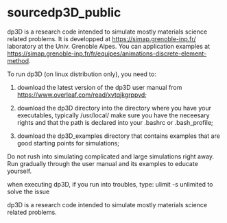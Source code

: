 # sourcedp3D_public
dp3D is a research code intended to simulate mostly materials science related problems. It is developped at https://simap.grenoble-inp.fr/ laboratory at the Univ. Grenoble Alpes. You can application examples at https://simap.grenoble-inp.fr/fr/equipes/animations-discrete-element-method.

To run dp3D (on linux distribution only), you need to:
1. download the latest version of the dp3D user manual from https://www.overleaf.com/read/xvtqjkgrppvd;

2. download the dp3D directory into the directory where you have your executables, typically /usr/local/
make sure you have the neceesary rights and that the path is declared into your .bashrc or .bash_profile;

3. download the dp3D_examples  directory that contains examples that are good starting points for simulations;

Do not rush into simulating complicated and large simulations right away. Run gradually through the user manual and its examples to educate yourself.

when executing dp3D, if you run into troubles, type:
ulimit -s unlimited
to solve the issue

dp3D is a research code intended to simulate mostly materials science related problems.

